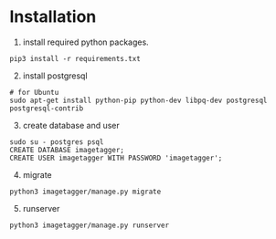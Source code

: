 # Installation

1. install required python packages.

```
pip3 install -r requirements.txt
```

2. install postgresql

```
# for Ubuntu
sudo apt-get install python-pip python-dev libpq-dev postgresql postgresql-contrib
```

3. create database and user

```
sudo su - postgres psql
CREATE DATABASE imagetagger;
CREATE USER imagetagger WITH PASSWORD 'imagetagger';
```

4. migrate

```
python3 imagetagger/manage.py migrate
```

5. runserver
```
python3 imagetagger/manage.py runserver
```
